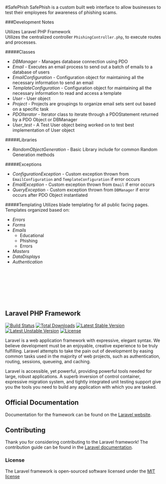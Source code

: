 #SafePhish
SafePhish is a custom built web interface to allow businesses to test their employees for awareness of phishing scams.

###Development Notes

Utilizes Laravel PHP Framework <br />
Utilizes the centralized controller `PhishingController.php`, to execute routes and processes. <br />

#####Classes
* _DBManager_ - Manages database connection using PDO
* _Email_ - Executes an email process to send out a batch of emails to a database of users
* _EmailConfiguration_ - Configuration object for maintaining all the necessary information to send an email
* _TemplateConfiguration_ - Configuration object for maintaining all the necessary information to read and access a template
* _User_ - User object
* _Project_ - Projects are groupings to organize email sets sent out based on a specific task
* _PDOIterator_ - Iterator class to iterate through a PDOStatement returned by a PDO Object or DBManager
* _User_test_ - A Test User object being worked on to test best implementation of User object

#####Libraries
* _RandomObjectGeneration_ - Basic Library include for common Random Generation methods

#####Exceptions
* _ConfigurationException_ - Custom exception thrown from `EmailConfiguration` and `TemplateConfiguration` if error occurs
* _EmailException_ - Custom exception thrown from `Email` if error occurs
* _QueryException_ - Custom exception thrown from `DBManager` if error occurs after PDO Object instantiated

#####Templating
Utilizes blade templating for all public facing pages. <br />
Templates organized based on:
* _Errors_
* _Forms_
* _Emails_
    * Educational
    * Phishing
    * Errors
* _Masters_
* _DataDisplays_
* _Authentication_


<br /><br /><br /><br /><br /><br />

## Laravel PHP Framework

[![Build Status](https://travis-ci.org/laravel/framework.svg)](https://travis-ci.org/laravel/framework)
[![Total Downloads](https://poser.pugx.org/laravel/framework/downloads.svg)](https://packagist.org/packages/laravel/framework)
[![Latest Stable Version](https://poser.pugx.org/laravel/framework/v/stable.svg)](https://packagist.org/packages/laravel/framework)
[![Latest Unstable Version](https://poser.pugx.org/laravel/framework/v/unstable.svg)](https://packagist.org/packages/laravel/framework)
[![License](https://poser.pugx.org/laravel/framework/license.svg)](https://packagist.org/packages/laravel/framework)

Laravel is a web application framework with expressive, elegant syntax. We believe development must be an enjoyable, creative experience to be truly fulfilling. Laravel attempts to take the pain out of development by easing common tasks used in the majority of web projects, such as authentication, routing, sessions, queueing, and caching.

Laravel is accessible, yet powerful, providing powerful tools needed for large, robust applications. A superb inversion of control container, expressive migration system, and tightly integrated unit testing support give you the tools you need to build any application with which you are tasked.

## Official Documentation

Documentation for the framework can be found on the [Laravel website](http://laravel.com/docs).

## Contributing

Thank you for considering contributing to the Laravel framework! The contribution guide can be found in the [Laravel documentation](http://laravel.com/docs/contributions).

### License

The Laravel framework is open-sourced software licensed under the [MIT license](http://opensource.org/licenses/MIT)

